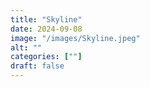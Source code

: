 ```yaml
---
title: "Skyline"
date: 2024-09-08
image: "/images/Skyline.jpeg"
alt: ""
categories: [""]
draft: false
---
```

